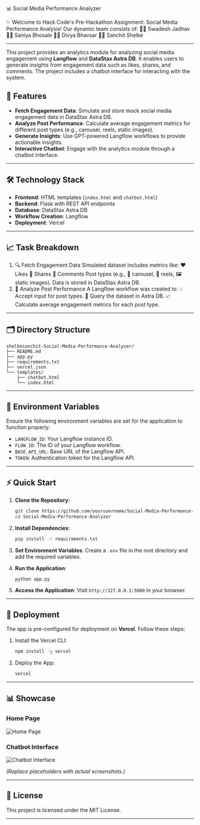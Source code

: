 📊 Social Media Performance Analyzer

✨ Welcome to Hack Code's Pre-Hackathon Assignment: Social Media Performance Analysis!
Our dynamic team consists of:
👨‍💻 Swadesh Jadhav
👨‍💻 Saniya Bhosale
👨‍💻 Divya Bhavsar
👨‍💻 Sanchit Shelke

---

This project provides an analytics module for analyzing social media engagement using **Langflow** and **DataStax Astra DB**. It enables users to generate insights from engagement data such as likes, shares, and comments. The project includes a chatbot interface for interacting with the system.

## 🚀 Features

- **Fetch Engagement Data**: Simulate and store mock social media engagement data in DataStax Astra DB.
- **Analyze Post Performance**: Calculate average engagement metrics for different post types (e.g., carousel, reels, static images).
- **Generate Insights**: Use GPT-powered Langflow workflows to provide actionable insights.
- **Interactive Chatbot**: Engage with the analytics module through a chatbot interface.

---

## 🛠️ Technology Stack

- **Frontend**: HTML templates (`index.html` and `chatbot.html`)
- **Backend**: Flask with REST API endpoints
- **Database**: DataStax Astra DB
- **Workflow Creation**: Langflow
- **Deployment**: Vercel

---



##  📈 Task Breakdown
1. 🔍 Fetch Engagement Data
Simulated dataset includes metrics like:
    ❤️ Likes
    💪 Shares
    💬 Comments
    Post types (e.g., 🎢 carousel, 🎥 reels, 🖼️ static images).
    Data is stored in DataStax Astra DB.
2. 🔄 Analyze Post Performance
A Langflow workflow was created to:
    💡 Accept input for post types.
    🔎 Query the dataset in Astra DB.
    📈 Calculate average engagement metrics for each post type.

---
## 🗂️ Directory Structure

```
shelkesanchit-Social-Media-Performance-Analyzer/
├── README.md
├── app.py
├── requirements.txt
├── vercel.json
└── templates/
    ├── chatbot.html
    └── index.html
```

---

## 🧩 Environment Variables

Ensure the following environment variables are set for the application to function properly:

- `LANGFLOW_ID`: Your Langflow instance ID.
- `FLOW_ID`: The ID of your Langflow workflow.
- `BASE_API_URL`: Base URL of the Langflow API.
- `TOKEN`: Authentication token for the Langflow API.

---

## ⚡ Quick Start

1. **Clone the Repository**:
   ```bash
   git clone https://github.com/yourusername/Social-Media-Performance-Analyzer.git
   cd Social-Media-Performance-Analyzer
   ```

2. **Install Dependencies**:
   ```bash
   pip install -r requirements.txt
   ```

3. **Set Environment Variables**:
   Create a `.env` file in the root directory and add the required variables.

4. **Run the Application**:
   ```bash
   python app.py
   ```

5. **Access the Application**:
   Visit `http://127.0.0.1:5000` in your browser.

---

## 🚀 Deployment

The app is pre-configured for deployment on **Vercel**. Follow these steps:

1. Install the Vercel CLI:
   ```bash
   npm install -g vercel
   ```

2. Deploy the App:
   ```bash
   vercel
   ```

---

## 📊 Showcase

### Home Page
![Home Page](https://via.placeholder.com/800x400?text=Home+Page)

### Chatbot Interface
![Chatbot Interface](https://via.placeholder.com/800x400?text=Chatbot+Interface)

*(Replace placeholders with actual screenshots.)*



---

## 📜 License

This project is licensed under the MIT License.

---

